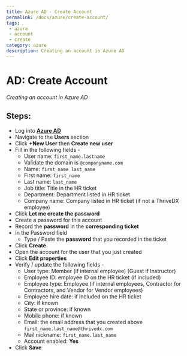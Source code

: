 ```yaml
---
title: Azure AD - Create Account
permalink: /docs/azure/create-account/
tags: 
 - azure
 - account
 - create
category: azure
description: Creating an account in Azure AD  
---
```


# AD: Create Account  

_Creating an account in Azure AD_  

## Steps:  
  * Log into [**Azure AD**](https://portal.azure.com/)
  * Navigate to the **Users** section
  * Click **+New User** then **Create new user**
  * Fill in the following fields - 
    * User name: `first_name.lastname`
    * Validate the domain is `@companyname.com`
    * Name: `first_name last_name`
    * First name: `first_name`
    * Last name: `last_name`
    * Job title: Title in the HR ticket
    * Department: Department listed in HR ticket
    * Company name: Company listed in HR ticket (if not a ThriveDX employee)
  * Click **Let me create the password**
  * Create a password for this account
  * Record the **password** in the **corresponding ticket**
  * In the Password field
    * Type / Paste the **password** that you recorded in the ticket
  * Click **Create**
  * Open the account for the user that you just created
  * Click **Edit properties**
  * Verify / update the following fields - 
    * User type: Member (if internal employee) (Guest if Instructor)
    * Employee ID: employee ID on the HR ticket (if included)
    * Employee type: Employee (if internal employees, Contractor for Contractors, and Vendor for Vendor employees) 
    * Employee hire date: if included on the HR ticket
    * City: if known
    * State or province: if known
    * Mobile phone: if known
    * Email: the email address that you created above `first_name.last_name@thrivedx.com`
    * Mail nickname: `first_name.last_name`
    * Account enabled: **Yes** 
  * Click **Save**
  
  
  
